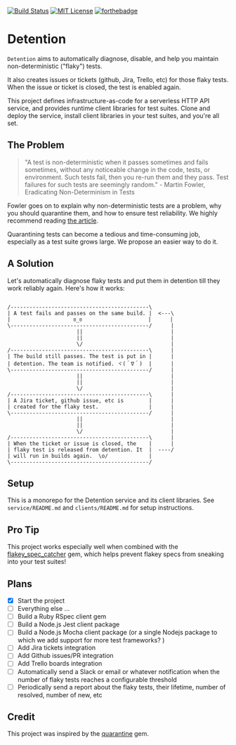 [![Build Status](https://travis-ci.org/mycargus/detention.svg?branch=master)](https://travis-ci.org/mycargus/detention)
[![MIT License](https://img.shields.io/github/license/mycargus/detention)](https://shields.io/)
[![forthebadge](https://forthebadge.com/images/badges/uses-badges.svg)](https://forthebadge.com)

# Detention

`Detention` aims to automatically diagnose, disable, and help you maintain
non-deterministic ("flaky") tests.

It also creates issues or tickets (github, Jira, Trello, etc) for those flaky
tests. When the issue or ticket is closed, the test is enabled again.

This project defines infrastructure-as-code for a serverless HTTP API service,
and provides runtime client libraries for test suites. Clone and deploy the
service, install client libraries in your test suites, and you're all set.

## The Problem

> "A test is non-deterministic when it passes sometimes and fails sometimes,
> without any noticeable change in the code, tests, or environment. Such tests
> fail, then you re-run them and they pass. Test failures for such tests are
> seemingly random." - Martin Fowler, Eradicating Non-Determinism in Tests

Fowler goes on to explain why non-deterministic tests are a problem, why you
should quarantine them, and how to ensure test reliability. We highly recommend
reading [the article].

Quarantining tests can become a tedious and time-consuming job, especially as
a test suite grows large. We propose an easier way to do it.

## A Solution

Let's automatically diagnose flaky tests and put them in detention till they
work reliably again. Here's how it works:

```text

/--------------------------------------------\
| A test fails and passes on the same build. |  <---\
|                    ಠ_ಠ                     |      |
\--------------------------------------------/      |
                      ||                            |
                      ||                            |
                      \/                            |
/--------------------------------------------\      |
| The build still passes. The test is put in |      |
| detention. The team is notified. ヾ(＾∇＾)  |      |
\--------------------------------------------/      |
                      ||                            |
                      ||                            |
                      \/                            |
/--------------------------------------------\      |
| A Jira ticket, github issue, etc is        |      |
| created for the flaky test.                |      |
\--------------------------------------------/      |
                      ||                            |
                      ||                            |
                      \/                            |
/--------------------------------------------\      |
| When the ticket or issue is closed, the    |      |
| flaky test is released from detention. It  |  ----/
| will run in builds again.  \o/             |
\--------------------------------------------/

```

## Setup

This is a monorepo for the Detention service and its client libraries. See
`service/README.md` and `clients/README.md` for setup instructions.

## Pro Tip

This project works especially well when combined with the [flakey_spec_catcher]
gem, which helps prevent flakey specs from sneaking into your test suites!

## Plans

- [x] Start the project
- [ ] Everything else ...
- [ ] Build a Ruby RSpec client gem
- [ ] Build a Node.js Jest client package
- [ ] Build a Node.js Mocha client package (or a single Nodejs package to which we add support for more test frameworks? )
- [ ] Add Jira tickets integration
- [ ] Add Github issues/PR integration
- [ ] Add Trello boards integration
- [ ] Automatically send a Slack or email or whatever notification when the number of flaky tests reaches a configurable threshold
- [ ] Periodically send a report about the flaky tests, their lifetime, number of resolved, number of new, etc

## Credit

This project was inspired by the [quarantine] gem.

[the article]: https://martinfowler.com/articles/nonDeterminism.html
[flakey_spec_catcher]: https://rubygems.org/gems/flakey_spec_catcher
[quarantine]: https://github.com/flexport/quarantine
